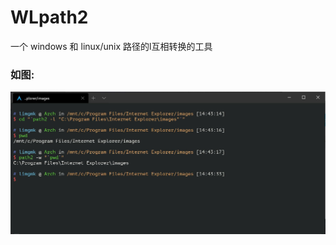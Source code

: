 # WLpath2
一个 windows 和 linux/unix 路径的l互相转换的工具

### 如图:
![view](https://raw.githubusercontent.com/Limgmk/WLpath2/master/view.jpg)
